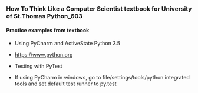 ### How To Think Like a Computer Scientist textbook for University of St.Thomas Python_603
#### Practice examples from textbook

- Using PyCharm and ActiveState Python 3.5
- https://www.python.org

- Testing with PyTest
- If using PyCharm in windows, go to file/settings/tools/python integrated tools and
set default test runner to py.test